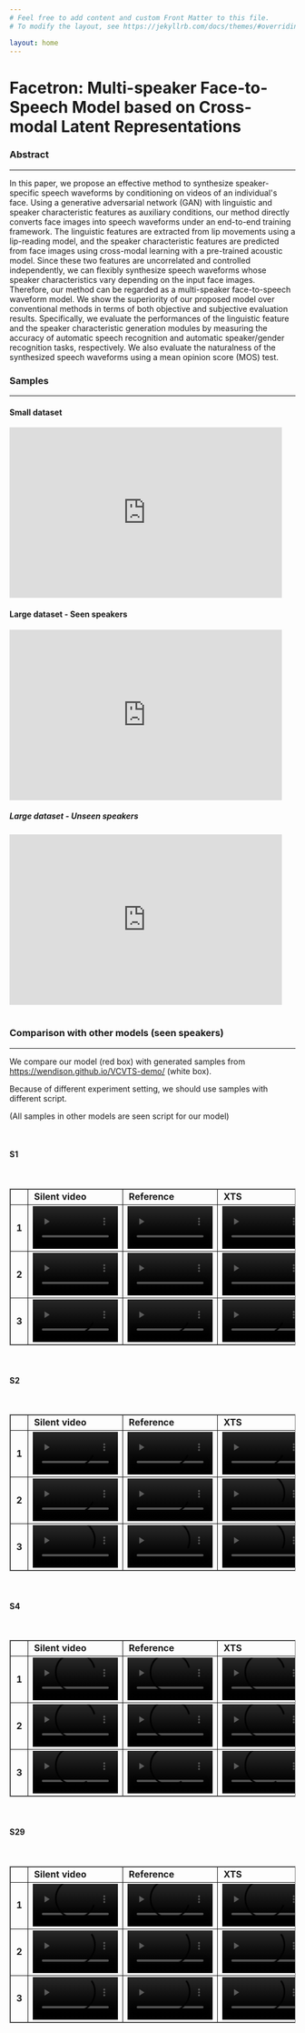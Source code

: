 ```yaml
---
# Feel free to add content and custom Front Matter to this file.
# To modify the layout, see https://jekyllrb.com/docs/themes/#overriding-theme-defaults

layout: home
---
```



# Facetron: Multi-speaker Face-to-Speech Model based on Cross-modal Latent Representations



### Abstract 
---
In this paper, we propose an effective method to synthesize speaker-specific speech waveforms by conditioning on videos of an individual's face.
Using a generative adversarial network (GAN) with linguistic and speaker characteristic features as auxiliary conditions, our method directly converts face images into speech waveforms under an end-to-end training framework.
The linguistic features are extracted from lip movements using a lip-reading model, and the speaker characteristic features are predicted from face images using cross-modal learning with a pre-trained acoustic model.
Since these two features are uncorrelated and controlled independently, we can flexibly synthesize speech waveforms whose speaker characteristics vary depending on the input face images. Therefore, our method can be regarded as a multi-speaker face-to-speech waveform model.
We show the superiority of our proposed model over conventional methods in terms of both objective and subjective evaluation results. Specifically, we evaluate the performances of the linguistic feature and the speaker characteristic generation modules by measuring the accuracy of automatic speech recognition and automatic speaker/gender recognition tasks, respectively. We also evaluate the naturalness of the synthesized speech waveforms using a mean opinion score (MOS) test.



### Samples
---
#### Small dataset 
<iframe width="480" height="300" src="https://www.youtube.com/embed/bzYuJNijAfI" frameborder="0" allowfullscreen></iframe>


#### Large dataset - Seen speakers
<iframe width="480" height="300" src="https://www.youtube.com/embed/2iN6fR1soaM" frameborder="0" allowfullscreen></iframe>


#####  Large dataset - Unseen speakers
<iframe width="480" height="300" src="https://www.youtube.com/embed/GZJcvP1x8cw" frameborder="0" allowfullscreen></iframe>

<br />

<br />

### Comparison with other models (seen speakers)

---

We compare our model (red box) with generated samples from <a href="https://wendison.github.io/VCVTS-demo/">https://wendison.github.io/VCVTS-demo/</a> (white box).

Because of different experiment setting, we should use samples with different script. 

(All samples in other models are seen script for our model)

<br />

#### S1

<br />

<head>
	<style>
		table{
			border-width : 1px;
			border-style : solid;
			border-collapse : collapse;
		}
		td{
			border-width : 1px;
			border-style : solid;
		}
	</style>
</head>
<table style="width: auto; table-layout: fixed; word-wrap: normal;" borded="1" border-collapse="collapse">
    <tr>
        <td style="column-width: auto; padding-left: 10px; padding-right: 10px"><strong></strong></td>
        <td style="column-width: auto; padding-left: 10px; padding-right: 10px"><strong>Silent video</strong></td>
		<td style="column-width: auto; padding-left: 10px; padding-right: 10px"><strong>Reference</strong></td>
		<td style="column-width: auto; padding-left: 10px; padding-right: 10px"><strong>XTS</strong></td>
		<td style="column-width: auto; padding-left: 10px; padding-right: 10px"><strong>Lip2Wav</strong></td>
		<td style="column-width: auto; padding-left: 10px; padding-right: 10px"><strong>VCVTS+PWG</strong></td>
		<td bgcolor="#FFCDD2" style="column-width: auto; padding-left: 10px; padding-right: 10px"><strong>Silent video</strong></td>
		<td bgcolor="#FFCDD2" style="column-width: auto; padding-left: 10px; padding-right: 10px"><strong>Reference</strong></td>
		<td bgcolor="#FFCDD2" style="column-width: auto; padding-left: 10px; padding-right: 10px"><strong>Facetron (Ours)</strong></td>
	</tr>
    <!--1-->
<tr>
	<td style="column-width: auto; padding-left: 10px; padding-right: 10px"><strong>1</strong></td>
	<td><video controls style="width: 150px;"><source src='./assets/demo_vcvts/s1_bbas3a_sil.webm' type='video/webm'></video></td>
	<td><video controls style="width: 150px;"><source src='./assets/demo_vcvts/s1_bbas3a_gt.webm' type='video/webm'></video></td>
	<td><video controls style="width: 150px;"><source src='./assets/demo_vcvts/s1_bbas3a_xts.webm' type='video/webm'></video></td>
	<td><video controls style="width: 150px;"><source src='./assets/demo_vcvts/s1_bbas3a_lip2wav.webm' type='video/webm'></video></td>
	<td><video controls style="width: 150px;"><source src='./assets/demo_vcvts/s1_bbas3a_prop_pwg.webm' type='video/webm'></video></td>
	<td><video controls style="width: 150px;"><source src='./assets/demo_ours/s1_lwbf5a_sil.webm' type='video/webm'></video></td>
	<td><video controls style="width: 150px;"><source src='./assets/demo_ours/s1_lwbf5a_ref.webm' type='video/webm'></video></td>
	<td><video controls style="width: 150px;"><source src='./assets/demo_ours/s1_lwbf5a_facetron.webm' type='video/webm'></video></td>
</tr>
<!--2-->
<tr>
	<td style="column-width: auto; padding-left: 10px; padding-right: 10px"><strong>2</strong></td>
	<td><video controls style="width: 150px;"><source src='./assets/demo_vcvts/s1_pgwl1s_sil.webm' type='video/webm'></video></td>
	<td><video controls style="width: 150px;"><source src='./assets/demo_vcvts/s1_pgwl1s_gt.webm' type='video/webm'></video></td>
	<td><video controls style="width: 150px;"><source src='./assets/demo_vcvts/s1_pgwl1s_xts.webm' type='video/webm'></video></td>
	<td><video controls style="width: 150px;"><source src='./assets/demo_vcvts/s1_pgwl1s_lip2wav.webm' type='video/webm'></video></td>
    <td><video controls style="width: 150px;"><source src='./assets/demo_vcvts/s1_pgwl1s_prop_pwg.webm' type='video/webm'></video></td>
    <td><video controls style="width: 150px;"><source src='./assets/demo_ours/s1_bwwu1s_sil.webm' type='video/webm'></video></td>
    <td><video controls style="width: 150px;"><source src='./assets/demo_ours/s1_bwwu1s_ref.webm' type='video/webm'></video></td>
	<td><video controls style="width: 150px;"><source src='./assets/demo_ours/s1_bwwu1s_facetron.webm' type='video/webm'></video></td>
</tr>
<!--3-->
<tr>
	<td style="column-width: auto; padding-left: 10px; padding-right: 10px"><strong>3</strong></td>
	<td><video controls style="width: 150px;"><source src='./assets/demo_vcvts/s1_swwi8n_sil.webm' type='video/webm'></video></td>
	<td><video controls style="width: 150px;"><source src='./assets/demo_vcvts/s1_swwi8n_gt.webm' type='video/webm'></video></td>
	<td><video controls style="width: 150px;"><source src='./assets/demo_vcvts/s1_swwi8n_xts.webm' type='video/webm'></video></td>
	<td><video controls style="width: 150px;"><source src='./assets/demo_vcvts/s1_swwi8n_lip2wav.webm' type='video/webm'></video></td>
	<td><video controls style="width: 150px;"><source src='./assets/demo_vcvts/s1_swwi8n_prop_pwg.webm' type='video/webm'></video></td>
	<td><video controls style="width: 150px;"><source src='./assets/demo_ours/s1_bgbu2n_sil.webm' type='video/webm'></video></td>
    <td><video controls style="width: 150px;"><source src='./assets/demo_ours/s1_bgbu2n_ref.webm' type='video/webm'></video></td>
	<td><video controls style="width: 150px;"><source src='./assets/demo_ours/s1_bgbu2n_facetron.webm' type='video/webm'></video></td>
</tr>
</table>







<br />

#### S2

<br />



<table style="width: auto; table-layout: fixed; word-wrap: normal;" borded="1" border-collapse="collapse">
    <tr>
        <td style="column-width: auto; padding-left: 10px; padding-right: 10px"><strong></strong></td>
        <td style="column-width: auto; padding-left: 10px; padding-right: 10px"><strong>Silent video</strong></td>
		<td style="column-width: auto; padding-left: 10px; padding-right: 10px"><strong>Reference</strong></td>
		<td style="column-width: auto; padding-left: 10px; padding-right: 10px"><strong>XTS</strong></td>
		<td style="column-width: auto; padding-left: 10px; padding-right: 10px"><strong>Lip2Wav</strong></td>
		<td style="column-width: auto; padding-left: 10px; padding-right: 10px"><strong>VCVTS+PWG</strong></td>
		<td bgcolor="#FFCDD2" style="column-width: auto; padding-left: 10px; padding-right: 10px"><strong>Silent video</strong></td>
		<td bgcolor="#FFCDD2" style="column-width: auto; padding-left: 10px; padding-right: 10px"><strong>Reference</strong></td>
		<td bgcolor="#FFCDD2" style="column-width: auto; padding-left: 10px; padding-right: 10px"><strong>Facetron (Ours)</strong></td>
	</tr>
    <!--1-->
<tr>
	<td style="column-width: auto; padding-left: 10px; padding-right: 10px"><strong>1</strong></td>
	<td><video controls style="width: 150px;"><source src='./assets/demo_vcvts/s2_bbil4a_sil.webm' type='video/webm'></video></td>
	<td><video controls style="width: 150px;"><source src='./assets/demo_vcvts/s2_bbil4a_gt.webm' type='video/webm'></video></td>
	<td><video controls style="width: 150px;"><source src='./assets/demo_vcvts/s2_bbil4a_xts.webm' type='video/webm'></video></td>
	<td><video controls style="width: 150px;"><source src='./assets/demo_vcvts/s2_bbil4a_lip2wav.webm' type='video/webm'></video></td>
	<td><video controls style="width: 150px;"><source src='./assets/demo_vcvts/s2_bbil4a_prop_pwg.webm' type='video/webm'></video></td>
	<td><video controls style="width: 150px;"><source src='./assets/demo_ours/s2_bbbs6a_sil.webm' type='video/webm'></video></td>
	<td><video controls style="width: 150px;"><source src='./assets/demo_ours/s2_bbbs6a_ref.webm' type='video/webm'></video></td>
	<td><video controls style="width: 150px;"><source src='./assets/demo_ours/s2_bbbs6a_facetron.webm' type='video/webm'></video></td>
</tr>
<!--2-->
<tr>
	<td style="column-width: auto; padding-left: 10px; padding-right: 10px"><strong>2</strong></td>
	<td><video controls style="width: 150px;"><source src='./assets/demo_vcvts/s2_lgwaza_sil.webm' type='video/webm'></video></td>
	<td><video controls style="width: 150px;"><source src='./assets/demo_vcvts/s2_lgwaza_gt.webm' type='video/webm'></video></td>
	<td><video controls style="width: 150px;"><source src='./assets/demo_vcvts/s2_lgwaza_xts.webm' type='video/webm'></video></td>
	<td><video controls style="width: 150px;"><source src='./assets/demo_vcvts/s2_lgwaza_lip2wav.webm' type='video/webm'></video></td>
    <td><video controls style="width: 150px;"><source src='./assets/demo_vcvts/s2_lgwaza_prop_pwg.webm' type='video/webm'></video></td>
    <td><video controls style="width: 150px;"><source src='./assets/demo_ours/s2_pgaq8a_sil.webm' type='video/webm'></video></td>
    <td><video controls style="width: 150px;"><source src='./assets/demo_ours/s2_pgaq8a_ref.webm' type='video/webm'></video></td>
	<td><video controls style="width: 150px;"><source src='./assets/demo_ours/s2_pgaq8a_facetron.webm' type='video/webm'></video></td>
</tr>
<!--3-->
<tr>
	<td style="column-width: auto; padding-left: 10px; padding-right: 10px"><strong>3</strong></td>
	<td><video controls style="width: 150px;"><source src='./assets/demo_vcvts/s2_pwaj5n_sil.webm' type='video/webm'></video></td>
	<td><video controls style="width: 150px;"><source src='./assets/demo_vcvts/s2_pwaj5n_gt.webm' type='video/webm'></video></td>
	<td><video controls style="width: 150px;"><source src='./assets/demo_vcvts/s2_pwaj5n_xts.webm' type='video/webm'></video></td>
	<td><video controls style="width: 150px;"><source src='./assets/demo_vcvts/s2_pwaj5n_lip2wav.webm' type='video/webm'></video></td>
	<td><video controls style="width: 150px;"><source src='./assets/demo_vcvts/s2_pwaj5n_prop_pwg.webm' type='video/webm'></video></td>
	<td><video controls style="width: 150px;"><source src='./assets/demo_ours/s2_pwij1n_sil.webm' type='video/webm'></video></td>
    <td><video controls style="width: 150px;"><source src='./assets/demo_ours/s2_pwij1n_ref.webm' type='video/webm'></video></td>
	<td><video controls style="width: 150px;"><source src='./assets/demo_ours/s2_pwij1n_facetron.webm' type='video/webm'></video></td>
</tr>
</table>





<br />

#### S4

<br />



<table style="width: auto; table-layout: fixed; word-wrap: normal;" borded="1" border-collapse="collapse">
    <tr>
        <td style="column-width: auto; padding-left: 10px; padding-right: 10px"><strong></strong></td>
        <td style="column-width: auto; padding-left: 10px; padding-right: 10px"><strong>Silent video</strong></td>
		<td style="column-width: auto; padding-left: 10px; padding-right: 10px"><strong>Reference</strong></td>
		<td style="column-width: auto; padding-left: 10px; padding-right: 10px"><strong>XTS</strong></td>
		<td style="column-width: auto; padding-left: 10px; padding-right: 10px"><strong>Lip2Wav</strong></td>
		<td style="column-width: auto; padding-left: 10px; padding-right: 10px"><strong>VCVTS+PWG</strong></td>
		<td bgcolor="#FFCDD2" style="column-width: auto; padding-left: 10px; padding-right: 10px"><strong>Silent video</strong></td>
		<td bgcolor="#FFCDD2" style="column-width: auto; padding-left: 10px; padding-right: 10px"><strong>Reference</strong></td>
		<td bgcolor="#FFCDD2" style="column-width: auto; padding-left: 10px; padding-right: 10px"><strong>Facetron (Ours)</strong></td>
	</tr>
    <!--1-->
<tr>
	<td style="column-width: auto; padding-left: 10px; padding-right: 10px"><strong>1</strong></td>
	<td><video controls style="width: 150px;"><source src='./assets/demo_vcvts/s4_bbir6a_sil.webm' type='video/webm'></video></td>
	<td><video controls style="width: 150px;"><source src='./assets/demo_vcvts/s4_bbir6a_gt.webm' type='video/webm'></video></td>
	<td><video controls style="width: 150px;"><source src='./assets/demo_vcvts/s4_bbir6a_xts.webm' type='video/webm'></video></td>
	<td><video controls style="width: 150px;"><source src='./assets/demo_vcvts/s4_bbir6a_lip2wav.webm' type='video/webm'></video></td>
	<td><video controls style="width: 150px;"><source src='./assets/demo_vcvts/s4_bbir6a_prop_pwg.webm' type='video/webm'></video></td>
	<td><video controls style="width: 150px;"><source src='./assets/demo_ours/s4_bbie5n_sil.webm' type='video/webm'></video></td>
	<td><video controls style="width: 150px;"><source src='./assets/demo_ours/s4_bbie5n_ref.webm' type='video/webm'></video></td>
	<td><video controls style="width: 150px;"><source src='./assets/demo_ours/s4_bbie5n_facetron.webm' type='video/webm'></video></td>
</tr>
<!--2-->
<tr>
	<td style="column-width: auto; padding-left: 10px; padding-right: 10px"><strong>2</strong></td>
	<td><video controls style="width: 150px;"><source src='./assets/demo_vcvts/s4_pgad6s_sil.webm' type='video/webm'></video></td>
	<td><video controls style="width: 150px;"><source src='./assets/demo_vcvts/s4_pgad6s_gt.webm' type='video/webm'></video></td>
	<td><video controls style="width: 150px;"><source src='./assets/demo_vcvts/s4_pgad6s_xts.webm' type='video/webm'></video></td>
	<td><video controls style="width: 150px;"><source src='./assets/demo_vcvts/s4_pgad6s_lip2wav.webm' type='video/webm'></video></td>
    <td><video controls style="width: 150px;"><source src='./assets/demo_vcvts/s4_pgad6s_prop_pwg.webm' type='video/webm'></video></td>
    <td><video controls style="width: 150px;"><source src='./assets/demo_ours/s4_prwd2s_sil.webm' type='video/webm'></video></td>
    <td><video controls style="width: 150px;"><source src='./assets/demo_ours/s4_prwd2s_ref.webm' type='video/webm'></video></td>
	<td><video controls style="width: 150px;"><source src='./assets/demo_ours/s4_prwd2s_facetron.webm' type='video/webm'></video></td>
</tr>
<!--3-->
<tr>
	<td style="column-width: auto; padding-left: 10px; padding-right: 10px"><strong>3</strong></td>
	<td><video controls style="width: 150px;"><source src='./assets/demo_vcvts/s4_swbb9p_sil.webm' type='video/webm'></video></td>
	<td><video controls style="width: 150px;"><source src='./assets/demo_vcvts/s4_swbb9p_gt.webm' type='video/webm'></video></td>
	<td><video controls style="width: 150px;"><source src='./assets/demo_vcvts/s4_swbb9p_xts.webm' type='video/webm'></video></td>
	<td><video controls style="width: 150px;"><source src='./assets/demo_vcvts/s4_swbb9p_lip2wav.webm' type='video/webm'></video></td>
	<td><video controls style="width: 150px;"><source src='./assets/demo_vcvts/s4_swbb9p_prop_pwg.webm' type='video/webm'></video></td>
	<td><video controls style="width: 150px;"><source src='./assets/demo_ours/s4_lbwr1p_sil.webm' type='video/webm'></video></td>
    <td><video controls style="width: 150px;"><source src='./assets/demo_ours/s4_lbwr1p_ref.webm' type='video/webm'></video></td>
	<td><video controls style="width: 150px;"><source src='./assets/demo_ours/s4_lbwr1p_facetron.webm' type='video/webm'></video></td>
</tr>
</table>









<br />

#### S29

<br />





<table style="width: auto; table-layout: fixed; word-wrap: normal;" borded="1" border-collapse="collapse">
    <tr>
        <td style="column-width: auto; padding-left: 10px; padding-right: 10px"><strong></strong></td>
        <td style="column-width: auto; padding-left: 10px; padding-right: 10px"><strong>Silent video</strong></td>
		<td style="column-width: auto; padding-left: 10px; padding-right: 10px"><strong>Reference</strong></td>
		<td style="column-width: auto; padding-left: 10px; padding-right: 10px"><strong>XTS</strong></td>
		<td style="column-width: auto; padding-left: 10px; padding-right: 10px"><strong>Lip2Wav</strong></td>
		<td style="column-width: auto; padding-left: 10px; padding-right: 10px"><strong>VCVTS+PWG</strong></td>
		<td bgcolor="#FFCDD2" style="column-width: auto; padding-left: 10px; padding-right: 10px"><strong>Silent video</strong></td>
		<td bgcolor="#FFCDD2" style="column-width: auto; padding-left: 10px; padding-right: 10px"><strong>Reference</strong></td>
		<td bgcolor="#FFCDD2" style="column-width: auto; padding-left: 10px; padding-right: 10px"><strong>Facetron (Ours)</strong></td>
	</tr>
    <!--1-->
<tr>
	<td style="column-width: auto; padding-left: 10px; padding-right: 10px"><strong>1</strong></td>
	<td><video controls style="width: 150px;"><source src='./assets/demo_vcvts/s29_bgak6n_sil.webm' type='video/webm'></video></td>
	<td><video controls style="width: 150px;"><source src='./assets/demo_vcvts/s29_bgak6n_gt.webm' type='video/webm'></video></td>
	<td><video controls style="width: 150px;"><source src='./assets/demo_vcvts/s29_bgak6n_xts.webm' type='video/webm'></video></td>
	<td><video controls style="width: 150px;"><source src='./assets/demo_vcvts/s29_bgak6n_lip2wav.webm' type='video/webm'></video></td>
	<td><video controls style="width: 150px;"><source src='./assets/demo_vcvts/s29_bgak6n_prop_pwg.webm' type='video/webm'></video></td>
	<td><video controls style="width: 150px;"><source src='./assets/demo_ours/s29_brax4p_sil.webm' type='video/webm'></video></td>
	<td><video controls style="width: 150px;"><source src='./assets/demo_ours/s29_brax4p_ref.webm' type='video/webm'></video></td>
	<td><video controls style="width: 150px;"><source src='./assets/demo_ours/s29_brax4p_facetron.webm' type='video/webm'></video></td>
</tr>
<!--2-->
<tr>
	<td style="column-width: auto; padding-left: 10px; padding-right: 10px"><strong>2</strong></td>
	<td><video controls style="width: 150px;"><source src='./assets/demo_vcvts/s29_lrbv1s_sil.webm' type='video/webm'></video></td>
	<td><video controls style="width: 150px;"><source src='./assets/demo_vcvts/s29_lrbv1s_gt.webm' type='video/webm'></video></td>
	<td><video controls style="width: 150px;"><source src='./assets/demo_vcvts/s29_lrbv1s_xts.webm' type='video/webm'></video></td>
	<td><video controls style="width: 150px;"><source src='./assets/demo_vcvts/s29_lrbv1s_lip2wav.webm' type='video/webm'></video></td>
    <td><video controls style="width: 150px;"><source src='./assets/demo_vcvts/s29_lrbv1s_prop_pwg.webm' type='video/webm'></video></td>
    <td><video controls style="width: 150px;"><source src='./assets/demo_ours/s29_bwby3s_sil.webm' type='video/webm'></video></td>
    <td><video controls style="width: 150px;"><source src='./assets/demo_ours/s29_bwby3s_ref.webm' type='video/webm'></video></td>
	<td><video controls style="width: 150px;"><source src='./assets/demo_ours/s29_bwby3s_facetron.webm' type='video/webm'></video></td>
</tr>
<!--3-->
<tr>
	<td style="column-width: auto; padding-left: 10px; padding-right: 10px"><strong>3</strong></td>
	<td><video controls style="width: 150px;"><source src='./assets/demo_vcvts/s29_pgin7a_sil.webm' type='video/webm'></video></td>
	<td><video controls style="width: 150px;"><source src='./assets/demo_vcvts/s29_pgin7a_gt.webm' type='video/webm'></video></td>
	<td><video controls style="width: 150px;"><source src='./assets/demo_vcvts/s29_pgin7a_xts.webm' type='video/webm'></video></td>
	<td><video controls style="width: 150px;"><source src='./assets/demo_vcvts/s29_pgin7a_lip2wav.webm' type='video/webm'></video></td>
	<td><video controls style="width: 150px;"><source src='./assets/demo_vcvts/s29_pgin7a_prop_pwg.webm' type='video/webm'></video></td>
	<td><video controls style="width: 150px;"><source src='./assets/demo_ours/s29_sbwe9s_sil.webm' type='video/webm'></video></td>
    <td><video controls style="width: 150px;"><source src='./assets/demo_ours/s29_sbwe9s_ref.webm' type='video/webm'></video></td>
	<td><video controls style="width: 150px;"><source src='./assets/demo_ours/s29_sbwe9s_facetron.webm' type='video/webm'></video></td>
</tr>
</table>





